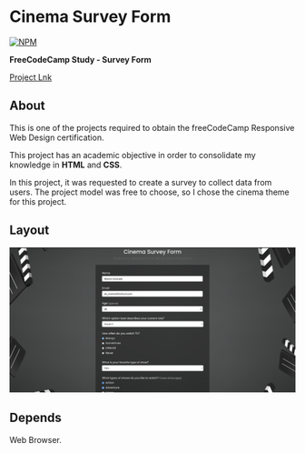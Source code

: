 # Cinema Survey Form

[![NPM](https://img.shields.io/npm/l/react)](https://github.com/devsuperior/sds1-wmazoni/blob/master/LICENSE)

**FreeCodeCamp Study - Survey Form**

[Project Lnk](https://bkmoises.github.io/cinema-survey-form/)

## About

This is one of the projects required to obtain the freeCodeCamp Responsive Web Design certification.

This project has an academic objective in order to consolidate my knowledge in **HTML** and **CSS**.

In this project, it was requested to create a survey to collect data from users.
The project model was free to choose, so I chose the cinema theme for this project.

## Layout

![Web Page Layout](https://github.com/bkmoises/cinema-survey-form/blob/main/2.png)

## Depends

Web Browser.

